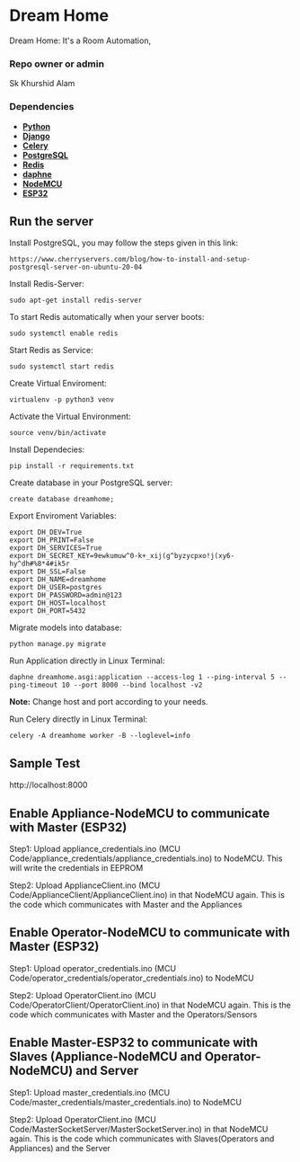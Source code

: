 # Dream Home

Dream Home: It's a Room Automation,

### Repo owner or admin

Sk Khurshid Alam

### Dependencies
* [**Python**](https://www.python.org/downloads/)
* [**Django**](https://docs.djangoproject.com/en/4.0/)
* [**Celery**](https://docs.celeryq.dev/en/stable/getting-started/introduction.html)
* [**PostgreSQL**](https://www.postgresql.org/download/)
* [**Redis**](https://redis.io/download/)
* [**daphne**](https://pypi.org/project/daphne/0.8.1/)
* [**NodeMCU**](https://nodemcu.readthedocs.io/en/release/)
* [**ESP32**](https://www.espressif.com/en/products/socs/esp32)

## Run the server

Install PostgreSQL, you may follow the steps given in this link:
```
https://www.cherryservers.com/blog/how-to-install-and-setup-postgresql-server-on-ubuntu-20-04
```

Install Redis-Server:
```
sudo apt-get install redis-server
```

To start Redis automatically when your server boots:
```
sudo systemctl enable redis
```

Start Redis as Service:
```
sudo systemctl start redis
```


Create Virtual Enviroment:
```
virtualenv -p python3 venv
```

Activate the Virtual Environment:
```
source venv/bin/activate
```

Install Dependecies:
```
pip install -r requirements.txt
```

Create database in your PostgreSQL server:
```
create database dreamhome;
```


Export Enviroment Variables:
```
export DH_DEV=True
export DH_PRINT=False
export DH_SERVICES=True
export DH_SECRET_KEY=9ewkumuw^0-k+_xij(g^byzycpxo!j(xy6-hy^dh#%8*4#ik5r
export DH_SSL=False
export DH_NAME=dreamhome
export DH_USER=postgres
export DH_PASSWORD=admin@123
export DH_HOST=localhost
export DH_PORT=5432
```

Migrate models into database:
```
python manage.py migrate
```

Run Application directly in Linux Terminal:
```
daphne dreamhome.asgi:application --access-log 1 --ping-interval 5 --ping-timeout 10 --port 8000 --bind localhost -v2
```
**Note:** Change host and port according to your needs.<br/>

Run Celery directly in Linux Terminal:
```
celery -A dreamhome worker -B --loglevel=info
```

## Sample Test
http://localhost:8000

## Enable Appliance-NodeMCU to communicate with Master (ESP32)
Step1: Upload appliance_credentials.ino (MCU Code/appliance_credentials/appliance_credentials.ino) to NodeMCU. This will write the credentials in EEPROM

Step2: Upload ApplianceClient.ino (MCU Code/ApplianceClient/ApplianceClient.ino) in that NodeMCU again. This is the code which communicates with Master and the Appliances

## Enable Operator-NodeMCU to communicate with Master (ESP32)
Step1: Upload operator_credentials.ino (MCU Code/operator_credentials/operator_credentials.ino) to NodeMCU

Step2: Upload OperatorClient.ino (MCU Code/OperatorClient/OperatorClient.ino) in that NodeMCU again. This is the code which communicates with Master and the Operators/Sensors

## Enable Master-ESP32 to communicate with Slaves (Appliance-NodeMCU and Operator-NodeMCU) and Server
Step1: Upload master_credentials.ino (MCU Code/master_credentials/master_credentials.ino) to NodeMCU

Step2: Upload OperatorClient.ino (MCU Code/MasterSocketServer/MasterSocketServer.ino) in that NodeMCU again. This is the code which communicates with Slaves(Operators and Appliances) and the Server




